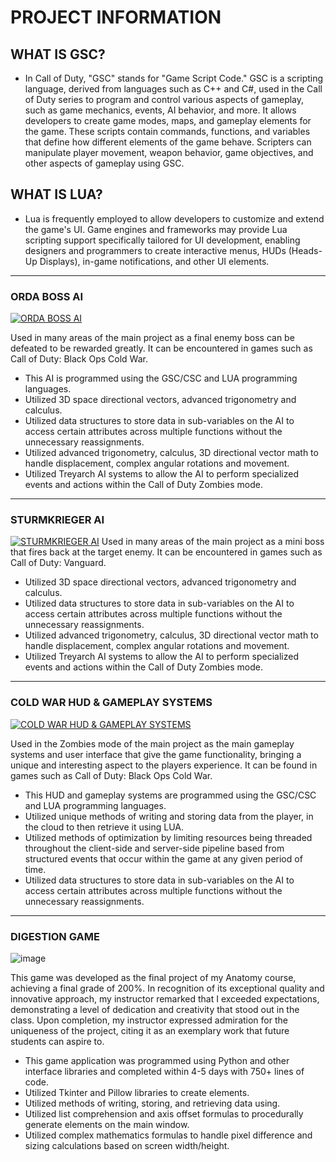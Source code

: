 # PROJECT INFORMATION

## WHAT IS GSC?
- In Call of Duty, "GSC" stands for "Game Script Code." GSC is a scripting language, derived from languages such as C++ and C#, used in the Call of Duty series to program and control various aspects of gameplay, such as game mechanics, events, AI behavior, and more. It allows developers to create game modes, maps, and gameplay elements for the game. These scripts contain commands, functions, and variables that define how different elements of the game behave. Scripters can manipulate player movement, weapon behavior, game objectives, and other aspects of gameplay using GSC.

## WHAT IS LUA?
- Lua is frequently employed to allow developers to customize and extend the game's UI. Game engines and frameworks may provide Lua scripting support specifically tailored for UI development, enabling designers and programmers to create interactive menus, HUDs (Heads-Up Displays), in-game notifications, and other UI elements.

<hr />

### ORDA BOSS AI

[![ORDA BOSS AI](https://github.com/TheDeveloperRex/Portfolio/assets/101901578/3a8e0400-815e-4fe1-b1c1-629d3a04e35a)](https://www.youtube.com/watch?v=EVeXBQBfBUQ&t=75s&ab_channel=REX)

Used in many areas of the main project as a final enemy boss can be defeated to be rewarded greatly. It can be encountered in games such as Call of Duty: Black Ops Cold War.
* This AI is programmed using the GSC/CSC and LUA programming languages.
* Utilized 3D space directional vectors, advanced trigonometry and calculus.
* Utilized data structures to store data in sub-variables on the AI to access certain attributes across multiple functions without the unnecessary reassignments.
* Utilized advanced trigonometry, calculus, 3D directional vector math to handle displacement, complex angular rotations and movement.
* Utilized Treyarch AI systems to allow the AI to perform specialized events and actions within the Call of Duty Zombies mode.

<hr />

### STURMKRIEGER AI

[![STURMKRIEGER AI](https://github.com/TheDeveloperRex/Portfolio/assets/101901578/b026ca2a-808c-4ae8-9a92-08e029718efd)](https://www.youtube.com/watch?v=b36_MzzxRuw&ab_channel=REX)
Used in many areas of the main project as a mini boss that fires back at the target enemy. It can be encountered in games such as Call of Duty: Vanguard.
* Utilized 3D space directional vectors, advanced trigonometry and calculus.
* Utilized data structures to store data in sub-variables on the AI to access certain attributes across multiple functions without the unnecessary reassignments.
* Utilized advanced trigonometry, calculus, 3D directional vector math to handle displacement, complex angular rotations and movement.
* Utilized Treyarch AI systems to allow the AI to perform specialized events and actions within the Call of Duty Zombies mode.

<hr />

### COLD WAR HUD & GAMEPLAY SYSTEMS

[![COLD WAR HUD & GAMEPLAY SYSTEMS](https://github.com/TheDeveloperRex/Portfolio/assets/101901578/aee1c197-5352-4d27-823d-84fd961bc72e)](https://www.youtube.com/watch?v=sSCjfv1OhbA&t=153s&ab_channel=REX)

Used in the Zombies mode of the main project as the main gameplay systems and user interface that give the game functionality, bringing a unique and interesting aspect to the players experience. It can be found in games such as Call of Duty: Black Ops Cold War.
* This HUD and gameplay systems are programmed using the GSC/CSC and LUA programming languages.
* Utilized unique methods of writing and storing data from the player, in the cloud to then retrieve it using LUA.
* Utilized methods of optimization by limiting resources being threaded throughout the client-side and server-side pipeline based from structured events that occur within the game at any given period of time.
* Utilized data structures to store data in sub-variables on the AI to access certain attributes across multiple functions without the unnecessary reassignments.

<hr />

### DIGESTION GAME

![image](https://github.com/TheDeveloperRex/Portfolio/assets/101901578/75b72564-9705-4bee-9acc-0560124f8fc5)


This game was developed as the final project of my Anatomy course, achieving a final grade of 200%. In recognition of its exceptional quality and innovative approach, my instructor remarked that I exceeded expectations, demonstrating a level of dedication and creativity that stood out in the class. Upon completion, my instructor expressed admiration for the uniqueness of the project, citing it as an exemplary work that future students can aspire to.
* This game application was programmed using Python and other interface libraries and completed within 4-5 days with 750+ lines of code.
* Utilized Tkinter and Pillow libraries to create elements.
* Utilized methods of writing, storing, and retrieving data using.
* Utilized list comprehension and axis offset formulas to procedurally generate elements on the main window.
* Utilized complex mathematics formulas to handle pixel difference and sizing calculations based on screen width/height.
